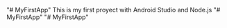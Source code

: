 "# MyFirstApp" This is my first proyect with Android Studio and Node.js
"# MyFirstApp" 
"# MyFirstApp" 
